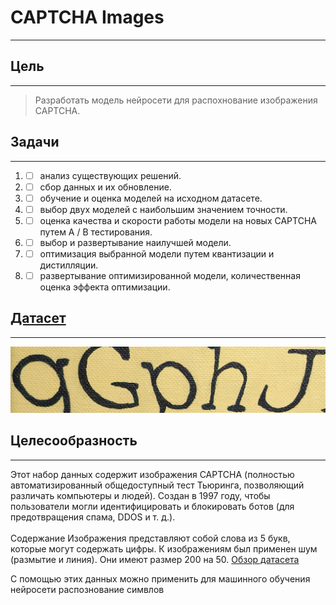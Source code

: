 # CAPTCHA Images
____
## Цель
____
> Разработать модель нейросети для распохнование изображения CAPTCHA. 
## Задачи
____
1. - [ ] анализ существующих решений.
2. - [ ] сбор данных и их обновление.
3. - [ ] обучение и оценка моделей на исходном датасете.
4. - [ ] выбор двух моделей с наибольшим значением точности.
5. - [ ] оценка качества и скорости работы модели на новых CAPTCHA путем A / B тестирования.
6. - [ ] выбор и развертывание наилучшей модели.
7. - [ ] оптимизация выбранной модели путем квантизации и дистилляции.
8. - [ ] развертывание оптимизированной модели, количественная оценка эффекта оптимизации.
## [Датасет]([https://www.kaggle.com/datasets/rohitgr/wikitext](https://www.kaggle.com/datasets/fournierp/captcha-version-2-images))
____
![Датасет](./img/dataset-cover.png)

## Целесообразность
____
Этот набор данных содержит изображения CAPTCHA (полностью автоматизированный общедоступный тест Тьюринга, позволяющий различать компьютеры и людей). Создан в 1997 году, чтобы пользователи могли идентифицировать и блокировать ботов (для предотвращения спама, DDOS и т. д.). <br> <br>
Содержание
Изображения представляют собой слова из 5 букв, которые могут содержать цифры. К изображениям был применен шум (размытие и линия). Они имеют размер 200 на 50.
[Обзор датасета](https://www.researchgate.net/publication/248380891_captcha_dataset)

С помощью этих данных можно применить для машинного обучения нейросети распознование симвлов 
